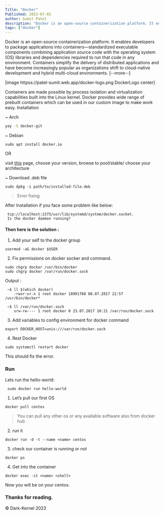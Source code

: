 ```yaml
---
Title: "Docker"
Published: 2023-07-03
author: Sumit Patel
description: "Docker is an open-source containerization platform. It enables developers to package applications into containers—standardized executable components c"
tags: ["docker"]
---
```


Docker is an open-source containerization platform. It enables developers to package applications into containers—standardized executable components combining application source code with the operating system (OS) libraries and dependencies required to run that code in any environment. Containers simplify the delivery of distributed applications and have become increasingly popular as organizations shift to cloud-native development and hybrid multi-cloud environments. [--more--]

[image httpss://patel-sumit.web.app/docker-logo.png DockerLogo center]

Containers are made possible by process isolation and virtualization capabilities built into the Linux kernel. Docker provides wide range of prebuilt containers which can be used in our custom image to make work easy.
Installation

~ Arch
```bash
yay -S docker-git
```
~ Debian
```
sudo apt install docker.io
```
OR

visit [this](https://download.docker.com/linux/debian/dists/) page, choose your version, browse to pool/stable/ choose your architecture

~ Download .deb file
```
sudo dpkg -i path/to/installed-file.deb
```

> Error fixing

After Installation if you face some problem like below:
```
 tcp://localhost:2375/usr/lib/systemd/system/docker.socket.
 Is the docker daemon running?
```

#### Then here is the solution :

1. Add your self to the docker group
```
usermod -aG docker $USER
```
2. Fix permissions on docker socker and command.
```
sudo chgrp docker /usr/bin/docker
sudo chgrp docker /var/run/docker.sock
```
Output :
```
 ~$ ll $(which docker)
    -rwxr-xr-x 1 root docker 18991768 08.07.2017 22:57 /usr/bin/docker*

 ~$ ll /var/run/docker.sock
    srw-rw---- 1 root docker 0 23.07.2017 10:21 /var/run/docker.sock
```
3. Add variables to config environment for docker command
```
export DOCKER_HOST=unix:///var/run/docker.sock
```
4. Rest Docker
```
sudo systemctl restart docker
```
This should fix the error.

### Run

Lets run the hello-world:
```
 sudo docker run hello-world
```
1. Let’s pull our first OS
```
docker pull centos
```
> You can pull any other os or any available software also from docker hub

2. run it
```
docker run -d -t --name <name> centos
```
3. check our container is running or not
```
docker ps
```
4. Get into the container
```
docker exec -it <name> <shell>
```
Now you will be on your centos.
### Thanks for reading.





© Dark-Kernel 2023

